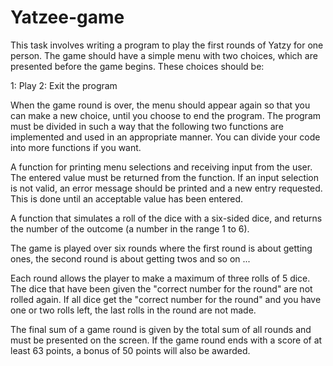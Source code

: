 # Yatzee-game
This task involves writing a program to play the first rounds of Yatzy for one person. The game should have a simple menu with two choices, 
which are presented before the game begins. These choices should be:

1: Play
2: Exit the program

When the game round is over, the menu should appear again so that you can make a new choice, until you choose to end the program.
The program must be divided in such a way that the following two functions are implemented and used in an appropriate manner. You can divide your code into more functions 
if you want.

A function for printing menu selections and receiving input from the user. The entered value must be  returned from the  function. If an input selection is not valid, 
an error message should be printed and a new entry requested. This is done until an acceptable value has been entered.  

A function that simulates a roll of the dice with a six-sided dice, and  returns the  number of the outcome (a number in the range 1 to 6).

The game is played over six rounds where the first round is about getting ones, the second round is about getting twos and so on ...

Each round allows the player to make a maximum of three rolls of 5 dice. The dice that have been given the "correct number for the round" are not rolled again. 
If all dice get the "correct number for the round" and you have one or two rolls left, the last rolls in the round are not made.

The final sum of a game round is given by the total sum of all rounds and must be presented on the screen. If the game round ends with a score of at least 63 points, 
a bonus of 50 points will also be awarded.
